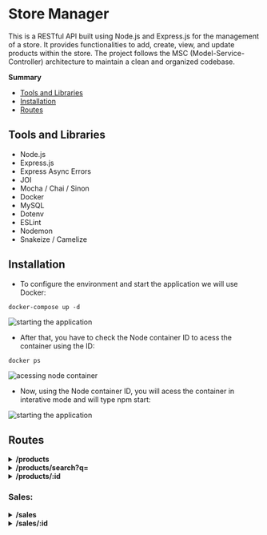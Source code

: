 # Store Manager
This is a RESTful API built using Node.js and Express.js for the management of a store. It provides functionalities to add, create, view, and update products within the store. The project follows the MSC (Model-Service-Controller) architecture to maintain a clean and organized codebase.

**Summary**

- [Tools and Libraries](#tools-and-libraries)
- [Installation](#installation)
- [Routes](#routes)
## Tools and Libraries
* Node.js
* Express.js
* Express Async Errors
* JOI
* Mocha / Chai / Sinon
* Docker
* MySQL
* Dotenv
* ESLint
* Nodemon
* Snakeize / Camelize
## Installation
* To configure the environment and start the application we will use Docker:
```
docker-compose up -d
```
![starting the application](https://i.ibb.co/smyTbgZ/Captura-de-tela-de-2023-09-25-02-19-43.png)
* After that, you have to check the Node container ID to acess the container using the ID:
```
docker ps
```
![acessing node container](https://i.ibb.co/jzcsTTg/Captura-de-tela-de-2023-09-25-02-01-07.png)
* Now, using the Node container ID, you will acess the container in interative mode and will type npm start:

![starting the application](https://i.ibb.co/YtyCQVz/Captura-de-tela-de-2023-09-25-02-15-10.png)
 
## Routes
<details>
<summary><b>/products</b></summary>
<br />

- GET: Retrieve a list of all products.:
```
[
  {
    "id": 1,
    "name": "Martelo de Thor"
  },
  {
    "id": 2,
    "name": "Traje de encolhimento"
  },
  {
    "id": 3,
    "name": "Escudo do CapitÃ£o AmÃ©rica"
  }
]
```

- POST: Create a new product.
```
{
  "name": "Quad Blasters"
}
```
![Peter Quill](https://i.ibb.co/XYDwyGd/Captura-de-tela-de-2023-09-25-02-36-11.png)
</details>

<details>
<summary><b>/products/search?q=</b></summary>
<br />

- GET: Searches for products with matching name, passed as a query

```
URL EXAMPLE: /products/search?q=PartOfProductName
```
</details>

<details>
<summary><b>/products/:id</b></summary>
<br />

- GET: Retrieve a specific product by ID.

- PUT: Update an existing product by ID.
  - It expects a JSON object to be passed to the request, with a name (string with a minimum of 5 characters).
![New weapon](https://i.ibb.co/Xkm6DKw/Captura-de-tela-de-2023-09-25-02-59-49.png)
- DELETE: Delete a product by ID.
</details>

### Sales:

<details>
<summary><b>/sales</b></summary>
<br />

- GET: Retrieve a list of all sales
```
[
  {
    "saleId": 1,
    "date": "2023-09-25T04:13:16.000Z",
    "productId": 1,
    "quantity": 5
  },
  {
    "saleId": 1,
    "date": "2023-09-25T04:13:16.000Z",
    "productId": 2,
    "quantity": 10
  },
  {
    "saleId": 2,
    "date": "2023-09-25T04:13:16.000Z",
    "productId": 3,
    "quantity": 15
  }
]
```
- POST: Create a new sale
  - It requires an array of objects to be passed to the request, with the following format:

```
 [
   {
     "productId": 1,
     "quantity": 1
   },
   {
     "productId": 2,
     "quantity": 5
   }
 ]
```
</details>

<details>
<summary><b>/sales/:id</b></summary>
<br />

- GET: Retrieve a specific sale by ID

- PUT: Update an existing sale by ID
  - It requires an array of objects to be passed to the request, with the following format:

```
 [
   {
     "productId": 1,
     "quantity": 1
   },
   {
     "productId": 2,
     "quantity": 5
   }
 ]
```
- DELETE: Remove a sale by ID
</details>
